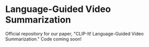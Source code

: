 # Language-Guided Video Summarization

Official repository for our paper, "CLIP-It! Language-Guided Video Summarization."
Code coming soon!

